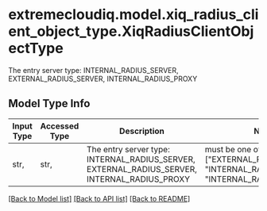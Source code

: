 # extremecloudiq.model.xiq_radius_client_object_type.XiqRadiusClientObjectType

The entry server type: INTERNAL_RADIUS_SERVER, EXTERNAL_RADIUS_SERVER, INTERNAL_RADIUS_PROXY

## Model Type Info
Input Type | Accessed Type | Description | Notes
------------ | ------------- | ------------- | -------------
str,  | str,  | The entry server type: INTERNAL_RADIUS_SERVER, EXTERNAL_RADIUS_SERVER, INTERNAL_RADIUS_PROXY | must be one of ["EXTERNAL_RADIUS_SERVER", "INTERNAL_RADIUS_SERVER", "INTERNAL_RADIUS_PROXY", ] 

[[Back to Model list]](../../README.md#documentation-for-models) [[Back to API list]](../../README.md#documentation-for-api-endpoints) [[Back to README]](../../README.md)

